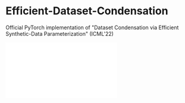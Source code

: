 # Efficient-Dataset-Condensation
Official PyTorch implementation of "Dataset Condensation via Efficient Synthetic-Data Parameterization" (ICML'22)

![image samples](images/title.pdf)
